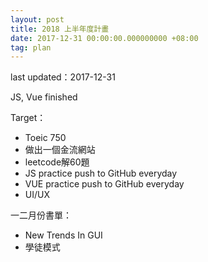 ```yaml
---
layout: post
title: 2018 上半年度計畫
date: 2017-12-31 00:00:00.000000000 +08:00
tag: plan
---
```

last updated：2017-12-31

JS, Vue finished

Target：
<ul>
<li>Toeic 750</li>
<li>做出一個金流網站</li>
<li>leetcode解60題</li>
<li>JS practice push to GitHub everyday</li>
<li>VUE practice push to GitHub everyday</li>
<li>UI/UX</li>
</ul>

一二月份書單：
<ul>
<li>New Trends In GUI</li>
<li>學徒模式</li>
</ul>
